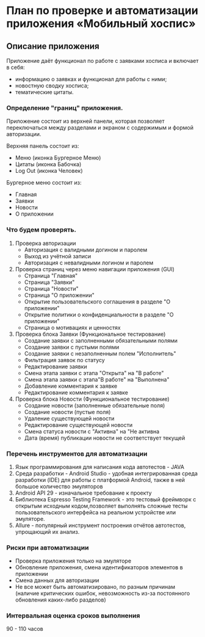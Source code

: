 # План по проверке и автоматизации приложения «Мобильный хоспис»

## Описание приложения
Приложение даёт функционал по работе с заявками хосписа и включает в себя:

* информацию о заявках и функционал для работы с ними;
* новостную сводку хосписа;
* тематические цитаты.

### Определение "границ" приложения.
Приложение состоит из верхней панели, которая позволяет переключаться между разделами и экраном с содержимым и формой авторизации.

Верхняя панель состоит из:
- Меню (иконка Бургерное Меню)
- Цитаты (иконка Бабочка)
- Log Out (иконка Человек)

Бургерное меню состоит из:
- Главная
- Заявки
- Новости
- О приложении

### Что будем проверять.
1. Проверка авторизации
   * Авторизация с валидными догином и паролем
   * Выход из учётной записи
   * Авторизация с невалидными логином и паролем
2. Проверка страниц через меню навигации приложения (GUI)
    * Страница "Главная"
    * Страница "Заявки"
    * Страница "Новости"
    * Страница "О приложении"
    * Открытие пользовательского соглашения в разделе "О приложении"
    * Открытие политики о конфиденциальности в разделе "О приложении"
    * Страница о мотивациях и ценностях
3. Проверка блока Заявки (Функциональное тестирование)
    * Создание заявки с заполненными обязательными полями
    * Создание заявки с пустыми полями
    * Создание заявки с незаполненным полем "Исполнитель"
    * Фильтрация заявок по статусу
    * Редактирование заявки
    * Смена этапа заявки с этапа "Открыта" на "В работе"
    * Смена этапа заявки с этапа"В работе" на "Выполнена"
    * Добавление комментария к заявке
    * Редактирование комментария к заявке
4. Проверка блока Новости (Функциональное тестирование)
    * Создание новости (заполненные обязательные поля)
    * Создание новости (пустые поля)
    * Удаление существующей новости
    * Редактирование существующей новости
    * Смена статуса новости с "Активна" на "Не активна
    * Дата (время) публикации новости не соответствует текущей

### Перечень инструментов для автоматизации
1. Язык программирования для написания кода автотестов - JAVA
2. Среда разработки - Android Studio -  удобная интегрированная среда разработки (IDE) для работы с платформой Android, также в ней большое количество эмуляторов
2. Android API 29 - изначальное требование к проекту
3. Библиотека Espresso Testing Framework - это тестовый фреймворк с открытым исходным кодом,позволяет выполнять сложные тесты пользовательского интерфейса на реальном устройстве или эмуляторе.
4. Allure - популярный инструмент построения отчётов автотестов, упрощающий их анализ.

### Риски при автоматизации
* Проверка приложения только на эмуляторе
* Обновление приложения, смена идентификаторов элементов в приложении
* Смена данных для авторизации
* Не все может быть автоматизировано, по разным причинам (наличие критических ошибок, невозможность из-за постоянного обновления каких-либо разделов)

### Интервальная оценка сроков выполнения
90 - 110 часов
